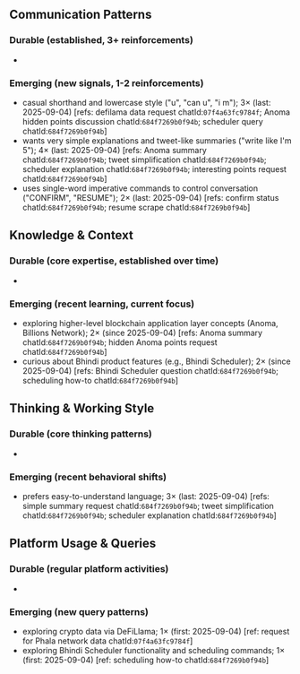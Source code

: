 ## Communication Patterns
### Durable (established, 3+ reinforcements)
-

### Emerging (new signals, 1-2 reinforcements)
- casual shorthand and lowercase style ("u", "can u", "i m"); 3× (last: 2025-09-04) [refs: defilama data request chatId:`07f4a63fc9784f`; Anoma hidden points discussion chatId:`684f7269b0f94b`; scheduler query chatId:`684f7269b0f94b`]
- wants very simple explanations and tweet-like summaries ("write like I'm 5"); 4× (last: 2025-09-04) [refs: Anoma summary chatId:`684f7269b0f94b`; tweet simplification chatId:`684f7269b0f94b`; scheduler explanation chatId:`684f7269b0f94b`; interesting points request chatId:`684f7269b0f94b`]
- uses single-word imperative commands to control conversation ("CONFIRM", "RESUME"); 2× (last: 2025-09-04) [refs: confirm status chatId:`684f7269b0f94b`; resume scrape chatId:`684f7269b0f94b`]

## Knowledge & Context
### Durable (core expertise, established over time)
-

### Emerging (recent learning, current focus)
- exploring higher-level blockchain application layer concepts (Anoma, Billions Network); 2× (since 2025-09-04) [refs: Anoma summary chatId:`684f7269b0f94b`; hidden Anoma points request chatId:`684f7269b0f94b`]
- curious about Bhindi product features (e.g., Bhindi Scheduler); 2× (since 2025-09-04) [refs: Bhindi Scheduler question chatId:`684f7269b0f94b`; scheduling how-to chatId:`684f7269b0f94b`]

## Thinking & Working Style
### Durable (core thinking patterns)
-

### Emerging (recent behavioral shifts)
- prefers easy-to-understand language; 3× (last: 2025-09-04) [refs: simple summary request chatId:`684f7269b0f94b`; tweet simplification chatId:`684f7269b0f94b`; scheduler explanation chatId:`684f7269b0f94b`]

## Platform Usage & Queries
### Durable (regular platform activities)
-

### Emerging (new query patterns)
- exploring crypto data via DeFiLlama; 1× (first: 2025-09-04) [ref: request for Phala network data chatId:`07f4a63fc9784f`]
- exploring Bhindi Scheduler functionality and scheduling commands; 1× (first: 2025-09-04) [ref: scheduling how-to chatId:`684f7269b0f94b`]